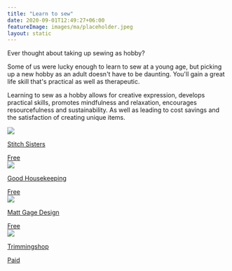 ```yaml
---
title: "Learn to sew"
date: 2020-09-01T12:49:27+06:00
featureImage: images/ma/placeholder.jpeg
layout: static
---
```


Ever thought about taking up sewing as hobby?

Some of us were lucky enough to learn to sew at a young age, but picking up a new hobby as an adult doesn't have to be daunting. You'll gain a great life skill that's practical as well as therapeutic.

Learning to sew as a hobby allows for creative expression, develops practical skills, promotes mindfulness and relaxation, encourages resourcefulness and sustainability. As well as leading to cost savings and the satisfaction of creating unique items.

<a class="ma-link" href="https://www.thestitchsisters.co.uk/blog/why-you-should-learn-to-sew/"><div class="ma-card ma-card-Learning"><div class="ma-icon"><img src ="/images/icon-check.png"/></div><div class="ma-name"><p>Stitch Sisters</p></div><div class="ma-paid-text"><span>Free</span></div></div></a><a class="ma-link" href="https://www.youtube.com/watch?v=rnTwT-ifLkU"><div class="ma-card ma-card-Learning"><div class="ma-icon"><img src ="/images/icon-check.png"/></div><div class="ma-name"><p>Good Housekeeping</p></div><div class="ma-paid-text"><span>Free</span></div></div></a><a class="ma-link" href="https://www.mattgagedesign.com/sewinggroups"><div class="ma-card ma-card-Learning"><div class="ma-icon"><img src ="/images/icon-check.png"/></div><div class="ma-name"><p>Matt Gage Design</p></div><div class="ma-paid-text"><span>Free</span></div></div></a><a class="ma-link" href="https://www.awin1.com/cread.php?awinmid=44013&awinaffid=1198638&ued=https%3A%2F%2Ftrimmingshop.co.uk%2F"><div class="ma-card ma-card-Learning"><div class="ma-icon"><img src ="/images/icon-pound.png"/></div><div class="ma-name"><p>Trimmingshop</p></div><div class="ma-paid-text"><span>Paid</span></div></div></a>  

<br/><br/>






